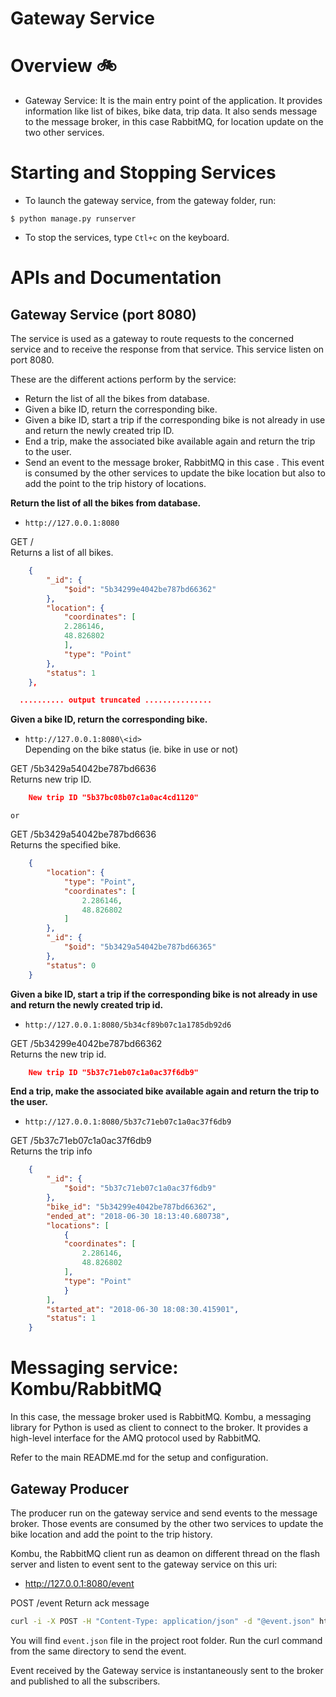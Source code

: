 # Gateway Service

Overview :bike:
========

* Gateway Service: It is the main entry point of the application. It provides information like list of bikes, bike data, trip data.
It also sends message to the message broker, in this case RabbitMQ, for location update on the two other services.




Starting and Stopping Services
==============================

* To launch the gateway service, from the gateway folder, run:
```
$ python manage.py runserver
```

* To stop the services, type `Ctl+c` on the keyboard.




APIs and Documentation
======================

## Gateway Service (port 8080)

The service is used as a gateway to route requests to the concerned service and to receive the response from that service. This service listen on port 8080.  

These are the different actions perform by the service:
* Return the list of all the bikes from database.
* Given a bike ID, return the corresponding bike.
* Given a bike ID, start a trip if the corresponding bike is not already in use and return the newly created trip ID.
* End a trip, make the associated bike available again and return the trip to the user.
* Send an event to the message broker, RabbitMQ in this case . This event is consumed by the other services to update the bike location but also to add the point to the trip history of locations.



**Return the list of all the bikes from database.**  
* `http://127.0.0.1:8080`  

GET /  
Returns a list of all bikes.  


```json
    {
        "_id": {
            "$oid": "5b34299e4042be787bd66362"
        }, 
        "location": {
            "coordinates": [
            2.286146, 
            48.826802
            ], 
            "type": "Point"
        }, 
        "status": 1
    },

  .......... output truncated ...............
  ```


**Given a bike ID, return the corresponding bike.**  
* `http://127.0.0.1:8080\<id>`  
Depending on the bike status (ie. bike in use or not)  

GET /5b3429a54042be787bd6636  
Returns new trip ID.  

```json
    New trip ID	"5b37bc08b07c1a0ac4cd1120"
```
`or`  

GET /5b3429a54042be787bd6636  
Returns the specified bike.  

```json
    {
        "location": {
            "type": "Point",
            "coordinates": [
                2.286146,
                48.826802
            ]
        },
        "_id": {
            "$oid": "5b3429a54042be787bd66365"
        },
        "status": 0
    }
```


**Given a bike ID, start a trip if the corresponding bike is not already in use and return the newly created trip id.**
* `http://127.0.0.1:8080/5b34cf89b07c1a1785db92d6`  

GET /5b34299e4042be787bd66362  
Returns the new trip id.  


```json
    New trip ID	"5b37c71eb07c1a0ac37f6db9"
```


**End a trip, make the associated bike available again and return the trip to the user.**  
* `http://127.0.0.1:8080/5b37c71eb07c1a0ac37f6db9`  


GET /5b37c71eb07c1a0ac37f6db9  
Returns the trip info  


```json
    {
        "_id": {
            "$oid": "5b37c71eb07c1a0ac37f6db9"
        }, 
        "bike_id": "5b34299e4042be787bd66362", 
        "ended_at": "2018-06-30 18:13:40.680738", 
        "locations": [
            {
            "coordinates": [
                2.286146, 
                48.826802
            ], 
            "type": "Point"
            }
        ], 
        "started_at": "2018-06-30 18:08:30.415901", 
        "status": 1
    }
```


Messaging service: Kombu/RabbitMQ
=================================
In this case, the message broker used is RabbitMQ. Kombu, a messaging library for Python is used as client to connect to the broker. It provides a high-level interface for the AMQ protocol used by RabbitMQ.

Refer to the main README.md for the setup and configuration.

## Gateway Producer
The producer run on the gateway service and send events to the message broker. Those events are consumed by the other two services to update the bike location and add the point to the trip history.  

Kombu, the RabbitMQ client run as deamon on different thread on the flash server and listen to event sent to the gateway service on this uri:  
* http://127.0.0.1:8080/event  

POST /event
Return ack message

```bash
curl -i -X POST -H "Content-Type: application/json" -d "@event.json" http://127.0.0.1:8080/event
```

You will find `event.json` file in the project root folder. Run the curl command from the same directory to send the event.  

Event received  by the Gateway service is instantaneously sent to the broker and published to all the subscribers.  
